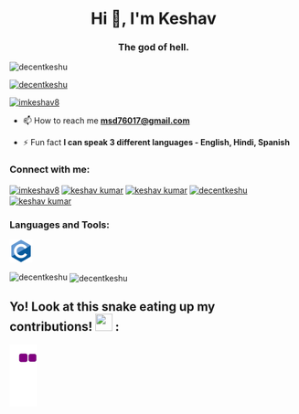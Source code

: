 <h1 align="center">Hi 👋, I'm Keshav </h1>
<h3 align="center">The god of hell. </h3>

<p align="left"> <img src="https://komarev.com/ghpvc/?username=decentkeshu&label=Profile%20views&color=0e75b6&style=flat" alt="decentkeshu" /> </p>

<p align="left"> <a href="https://github.com/ryo-ma/github-profile-trophy"><img src="https://github-profile-trophy.vercel.app/?username=decentkeshu" alt="decentkeshu" /></a> </p>

<p align="left"> <a href="https://twitter.com/imkeshav8" target="blank"><img src="https://img.shields.io/twitter/follow/imkeshav8?logo=twitter&style=for-the-badge" alt="imkeshav8" /></a> </p>

- 📫 How to reach me **msd76017@gmail.com**

- ⚡ Fun fact **I can speak 3 different languages - English, Hindi, Spanish**

<h3 align="left">Connect with me:</h3>
<p align="left">
<a href="https://twitter.com/imkeshav8" target="blank"><img align="center" src="https://raw.githubusercontent.com/rahuldkjain/github-profile-readme-generator/master/src/images/icons/Social/twitter.svg" alt="imkeshav8" height="30" width="40" /></a>
<a href="https://linkedin.com/in/keshav kumar" target="blank"><img align="center" src="https://raw.githubusercontent.com/rahuldkjain/github-profile-readme-generator/master/src/images/icons/Social/linked-in-alt.svg" alt="keshav kumar" height="30" width="40" /></a>
<a href="https://fb.com/keshav kumar" target="blank"><img align="center" src="https://raw.githubusercontent.com/rahuldkjain/github-profile-readme-generator/master/src/images/icons/Social/facebook.svg" alt="keshav kumar" height="30" width="40" /></a>
<a href="https://instagram.com/decentkeshu" target="blank"><img align="center" src="https://raw.githubusercontent.com/rahuldkjain/github-profile-readme-generator/master/src/images/icons/Social/instagram.svg" alt="decentkeshu" height="30" width="40" /></a>
<a href="https://www.youtube.com/c/keshav kumar" target="blank"><img align="center" src="https://raw.githubusercontent.com/rahuldkjain/github-profile-readme-generator/master/src/images/icons/Social/youtube.svg" alt="keshav kumar" height="30" width="40" /></a>
</p>

<h3 align="left">Languages and Tools:</h3>
<p align="left"> <a href="https://www.cprogramming.com/" target="_blank" rel="noreferrer"> <img src="https://raw.githubusercontent.com/devicons/devicon/master/icons/c/c-original.svg" alt="c" width="40" height="40"/> </a> </p>

<p><img align="left" src="https://github-readme-stats.vercel.app/api/top-langs?username=decentkeshu&show_icons=true&locale=en&layout=compact" alt="decentkeshu" /></p>

<p>&nbsp;<img align="center" src="https://github-readme-stats.vercel.app/api?username=decentkeshu&show_icons=true&locale=en" alt="decentkeshu" /></p>

## Yo! Look at this snake eating up my contributions! <img src= "https://c.tenor.com/BczFoyx41WoAAAAj/swallowed-the-mighty-ones.gif" width= "30" height= "30">  :

![snake gif](https://github.com/AvidCoder101/AvidCoder101/blob/output/github-contribution-grid-snake.gif)
